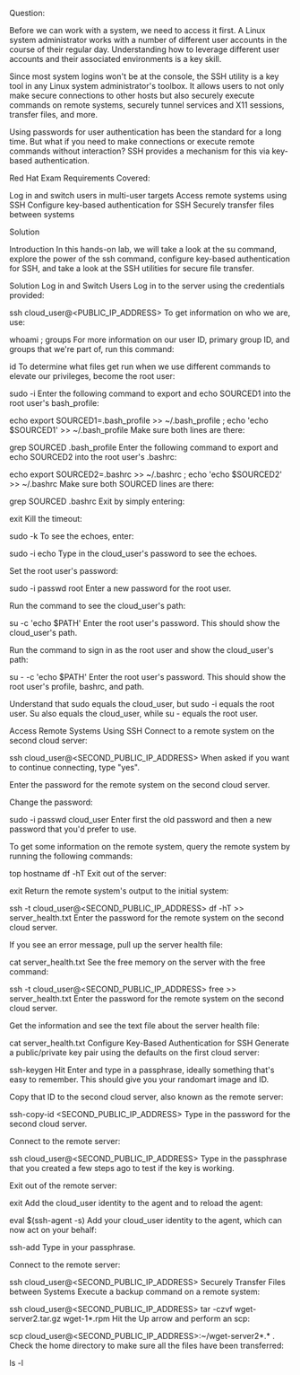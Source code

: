 Question:

Before we can work with a system, we need to access it first. A Linux system administrator works with a number of different user accounts in the course of their regular day. Understanding how to leverage different user accounts and their associated environments is a key skill.

Since most system logins won't be at the console, the SSH utility is a key tool in any Linux system administrator's toolbox. It allows users to not only make secure connections to other hosts but also securely execute commands on remote systems, securely tunnel services and X11 sessions, transfer files, and more.

Using passwords for user authentication has been the standard for a long time. But what if you need to make connections or execute remote commands without interaction? SSH provides a mechanism for this via key-based authentication.

Red Hat Exam Requirements Covered:

Log in and switch users in multi-user targets
Access remote systems using SSH
Configure key-based authentication for SSH
Securely transfer files between systems


Solution

Introduction
In this hands-on lab, we will take a look at the su command, explore the power of the ssh command, configure key-based authentication for SSH, and take a look at the SSH utilities for secure file transfer.

Solution
Log in and Switch Users
Log in to the server using the credentials provided:

ssh cloud_user@<PUBLIC_IP_ADDRESS>
To get information on who we are, use:

whoami ; groups
For more information on our user ID, primary group ID, and groups that we're part of, run this command:

id
To determine what files get run when we use different commands to elevate our privileges, become the root user:

sudo -i
Enter the following command to export and echo SOURCED1 into the root user's bash_profile:

echo export SOURCED1=.bash_profile >> ~/.bash_profile ; echo 'echo $SOURCED1' >> ~/.bash_profile
Make sure both lines are there:

grep SOURCED .bash_profile
Enter the following command to export and echo SOURCED2 into the root user's .bashrc:

echo export SOURCED2=.bashrc >> ~/.bashrc ; echo 'echo $SOURCED2' >> ~/.bashrc
Make sure both SOURCED lines are there:

grep SOURCED .bashrc
Exit by simply entering:

exit
Kill the timeout:

sudo -k
To see the echoes, enter:

sudo -i echo
Type in the cloud_user's password to see the echoes.

Set the root user's password:

sudo -i passwd root
Enter a new password for the root user.

Run the command to see the cloud_user's path:

su -c 'echo $PATH'
Enter the root user's password. This should show the cloud_user's path.

Run the command to sign in as the root user and show the cloud_user's path:

su - -c 'echo $PATH'
Enter the root user's password. This should show the root user's profile, bashrc, and path.

Understand that sudo equals the cloud_user, but sudo -i equals the root user. Su also equals the cloud_user, while su - equals the root user.

Access Remote Systems Using SSH
Connect to a remote system on the second cloud server:

ssh cloud_user@<SECOND_PUBLIC_IP_ADDRESS>
When asked if you want to continue connecting, type "yes".

Enter the password for the remote system on the second cloud server.

Change the password:

sudo -i passwd cloud_user
Enter first the old password and then a new password that you'd prefer to use.

To get some information on the remote system, query the remote system by running the following commands:

top
hostname
df -hT
Exit out of the server:

exit
Return the remote system's output to the initial system:

ssh -t cloud_user@<SECOND_PUBLIC_IP_ADDRESS> df -hT >> server_health.txt
Enter the password for the remote system on the second cloud server.

If you see an error message, pull up the server health file:

cat server_health.txt
See the free memory on the server with the free command:

ssh -t cloud_user@<SECOND_PUBLIC_IP_ADDRESS> free >> server_health.txt
Enter the password for the remote system on the second cloud server.

Get the information and see the text file about the server health file:

cat server_health.txt
Configure Key-Based Authentication for SSH
Generate a public/private key pair using the defaults on the first cloud server:

ssh-keygen
Hit Enter and type in a passphrase, ideally something that's easy to remember. This should give you your randomart image and ID.

Copy that ID to the second cloud server, also known as the remote server:

ssh-copy-id <SECOND_PUBLIC_IP_ADDRESS>
Type in the password for the second cloud server.

Connect to the remote server:

ssh cloud_user@<SECOND_PUBLIC_IP_ADDRESS>
Type in the passphrase that you created a few steps ago to test if the key is working.

Exit out of the remote server:

exit
Add the cloud_user identity to the agent and to reload the agent:

eval $(ssh-agent -s)
Add your cloud_user identity to the agent, which can now act on your behalf:

ssh-add
Type in your passphrase.

Connect to the remote server:

ssh cloud_user@<SECOND_PUBLIC_IP_ADDRESS>
Securely Transfer Files between Systems
Execute a backup command on a remote system:

ssh cloud_user@<SECOND_PUBLIC_IP_ADDRESS> tar -czvf wget-server2.tar.gz wget-1*.rpm
Hit the Up arrow and perform an scp:

scp cloud_user@<SECOND_PUBLIC_IP_ADDRESS>:~/wget-server2*.* .
Check the home directory to make sure all the files have been transferred:

ls -l